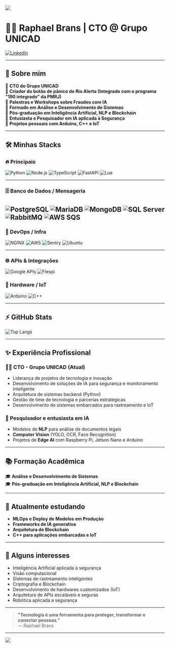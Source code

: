 <img src="https://capsule-render.vercel.app/api?type=waving&color=0:0099FF,100:00CC99&height=200&section=header&text=Raphael%20Brans%20|%20CTO%20Grupo%20UNICAD&fontSize=40&fontColor=ffffff" />

# 👨‍💻 Raphael Brans | CTO @ Grupo UNICAD

[![LinkedIn](https://img.shields.io/badge/LinkedIn-blue?logo=linkedin)](https://linkedin.com/in/raphael-brans-396701166) 

---

## 🚀 Sobre mim

🔹 **CTO do Grupo UNICAD**  
🔹 **Criador do botão de pânico do Rio Alerta (Integrado com o programa "190 integrado" da PMRJ)**  
🔹 **Palestras e Workshops sobre Fraudes com IA**  
🔹 **Formado em Análise e Desenvolvimento de Sistemas**  
🔹 **Pós-graduação em Inteligência Artificial, NLP e Blockchain**  
🔹 **Entusiasta e Pesquisador em IA aplicada à Segurança**  
🔹 **Projetos pessoais com Arduino, C++ e IoT**

---

## 🛠️ Minhas Stacks

### 🔥 Principais

![Python](https://img.shields.io/badge/Python-3776AB?logo=python&logoColor=white)
![Node.js](https://img.shields.io/badge/Node.js-339933?logo=node.js&logoColor=white)
![TypeScript](https://img.shields.io/badge/TypeScript-3178C6?logo=typescript&logoColor=white)
![FastAPI](https://img.shields.io/badge/FastAPI-009688?logo=fastapi&logoColor=white)
![Lua](https://img.shields.io/badge/Lua-2C2D72?logo=lua&logoColor=white)

---

### 🗄️ Banco de Dados / Mensageria

![PostgreSQL](https://img.shields.io/badge/PostgreSQL-4169E1?logo=postgresql&logoColor=white)
![MariaDB](https://img.shields.io/badge/MariaDB-003545?logo=mariadb&logoColor=white)
![MongoDB](https://img.shields.io/badge/MongoDB-47A248?logo=mongodb&logoColor=white)
![SQL Server](https://img.shields.io/badge/SQL%20Server-CC2927?logo=microsoft-sql-server&logoColor=white)
![RabbitMQ](https://img.shields.io/badge/RabbitMQ-FF6600?logo=rabbitmq&logoColor=white)
![AWS SQS](https://img.shields.io/badge/AWS%20SQS-FF9900?logo=amazon-aws&logoColor=white)
---

### 🚢 DevOps / Infra

![NGINX](https://img.shields.io/badge/NGINX-009639?logo=nginx&logoColor=white)
![AWS](https://img.shields.io/badge/AWS-232F3E?logo=amazon-aws&logoColor=white)
![Sentry](https://img.shields.io/badge/Sentry-362D59?logo=sentry&logoColor=white)
![Ubuntu](https://img.shields.io/badge/Ubuntu-E95420?logo=ubuntu&logoColor=white)

---
### 🌐 APIs & Integrações

![Google APIs](https://img.shields.io/badge/Google%20APIs-4285F4?logo=google&logoColor=white)
![Flespi](https://img.shields.io/badge/Flespi-009AF0?style=flat&logoColor=white)

### 🔌 Hardware / IoT

![Arduino](https://img.shields.io/badge/Arduino-00979D?logo=arduino&logoColor=white)
![C++](https://img.shields.io/badge/C++-00599C?logo=cplusplus&logoColor=white)

---

## ⚡ GitHub Stats

![Top Langs](https://github-readme-stats.vercel.app/api/top-langs/?username=badbrans&layout=compact&theme=radical)

---

## ✨ Experiência Profissional

### 👨‍💼 CTO - Grupo UNICAD (Atual)
- Liderança de projetos de tecnologia e inovação
- Desenvolvimento de soluções de IA para segurança e monitoramento inteligente
- Arquitetura de sistemas backend (Python)
- Gestão de time de tecnologia e parcerias estratégicas
- Desenvolvimento de sistemas embarcados para rastreamento e IoT

### 🧠 Pesquisador e entusiasta em IA
- Modelos de **NLP** para análise de documentos legais
- **Computer Vision** (YOLO, OCR, Face Recognition)
- Projetos de **Edge AI** com Raspberry Pi, Jetson Nano e Arduino

---

## 📚 Formação Acadêmica

🎓 **Análise e Desenvolvimento de Sistemas**  
🎓 **Pós-graduação em Inteligência Artificial, NLP e Blockchain**  

---

## 🌱 Atualmente estudando

- **MLOps e Deploy de Modelos em Produção**
- **Frameworks de IA generativa**
- **Arquitetura de Blockchain**
- **C++ para aplicações embarcadas e IoT**

---

## 🚀 Alguns interesses

- Inteligência Artificial aplicada à segurança
- Visão computacional
- Sistemas de rastreamento inteligentes
- Criptografia e Blockchain
- Desenvolvimento de hardwares customizados (IoT)
- Arquitetura de APIs escaláveis e seguras
- Robótica aplicada a segurança

---

> **"Tecnologia é uma ferramenta para proteger, transformar e conectar pessoas."**  
> — Raphael Brans

---

<img src="https://capsule-render.vercel.app/api?type=waving&color=0:0099FF,100:00CC99&height=150&section=footer"/>

